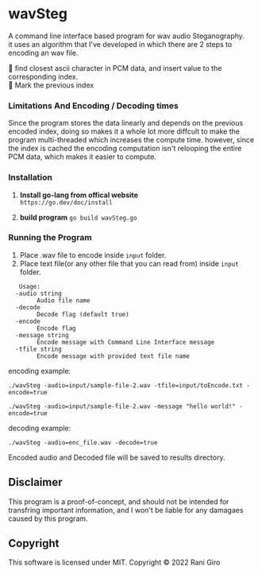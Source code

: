 # wavSteg

A command line interface based program for wav audio Steganography.<br>
it uses an algorithm that I've developed in which there are 2 steps to encoding an wav file.

:mag_right:  find closest ascii character in PCM data, and insert value to the corresponding index.<br>
:pushpin: Mark the previous index <br>


### Limitations And Encoding / Decoding times
Since the program stores the data linearly and depends on the previous encoded index, doing so makes it a whole lot more diffcult to 
make the program multi-threaded which increases the compute time.
however, since the index is cached the encoding computation isn't relooping the entire PCM data, which makes it easier to compute.



### Installation
1. <b>Install go-lang from offical website</b><br>
    ```https://go.dev/doc/install```

2. <b>build program</b>
```go build wavSteg.go```


### Running the Program
1. Place .wav file to encode inside ```input``` folder.
2. Place text file(or any other file that you can read from) inside ```input``` folder.

```
   Usage:
  -audio string
    	Audio file name
  -decode
    	Decode flag (default true)
  -encode
    	Encode flag
  -message string
    	Encode message with Command Line Interface message
  -tfile string
    	Encode message with provided text file name

```

encoding example:
```
./wavSteg -audio=input/sample-file-2.wav -tfile=input/toEncode.txt -encode=true
```
```
./wavSteg -audio=input/sample-file-2.wav -message "hello world!" -encode=true
```
decoding example:
```
./wavSteg -audio=enc_file.wav -decode=true
```
Encoded audio and Decoded file will be saved to results directory.

## Disclaimer

This program is a proof-of-concept, and should not be intended for transfring important information, and I won't be liable for any damagaes caused by this program.

## Copyright

This software is licensed under MIT. Copyright © 2022 Rani Giro
